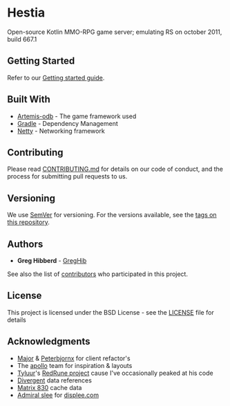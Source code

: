 # Hestia

Open-source Kotlin MMO-RPG game server; emulating RS on october 2011, build 667.1

## Getting Started

Refer to our [Getting started guide](https://github.com/hestia-rsps/hestia/wiki/getting-started).

## Built With

* [Artemis-odb](https://github.com/junkdog/artemis-odb) - The game framework used
* [Gradle](https://gradle.org/) - Dependency Management
* [Netty](https://netty.io/) - Networking framework

## Contributing

Please read [CONTRIBUTING.md](CONTRIBUTING.md) for details on our code of conduct, and the process for submitting pull requests to us.

## Versioning

We use [SemVer](http://semver.org/) for versioning. For the versions available, see the [tags on this repository](https://github.com/hestia-rsps/hestia/tags).

## Authors

* **Greg Hibberd** - [GregHib](https://github.com/GregHib)

See also the list of [contributors](https://github.com/hestia-rsps/hestia/graphs/contributors) who participated in this project.

## License

This project is licensed under the BSD License - see the [LICENSE](LICENSE) file for details

## Acknowledgments

* [Major](https://www.rune-server.ee/members/major/) & [Peterbjornx](https://www.rune-server.ee/members/peterbjornx/) for client refactor's
* The [apollo](https://github.com/apollo-rsps/apollo) team for inspiration & layouts
* [Tyluur](https://www.rune-server.ee/members/tyluur/)'s [RedRune project](https://www.rune-server.ee/runescape-development/rs-503-client-server/projects/654209-redrune-667-beta-tba.html) cause I've occasionally peaked at his code
* [Divergent](https://github.com/rsJuuuuu/Divergent667) data references
* [Matrix 830](https://www.rune-server.ee/runescape-development/rs-503-client-server/downloads/618618-matrix-3-official-release-recommended-rs3-download-830-a.html) cache data
* [Admiral slee](https://www.rune-server.ee/members/admiral+slee/) for [displee.com](https://displee.com/archive/)
